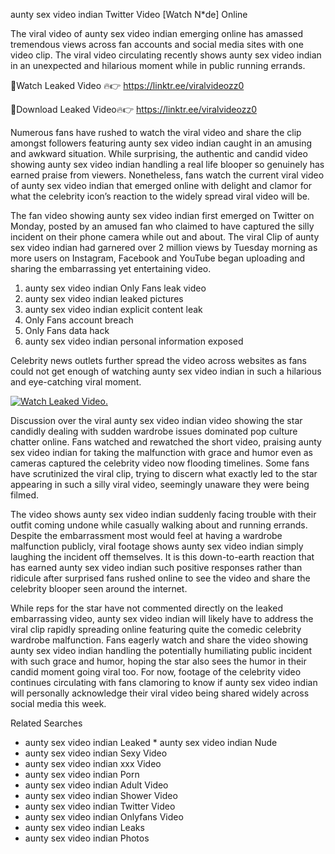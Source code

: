 ﻿aunty sex video indian Twitter Video [Watch N*de] Online

The viral video of ﻿aunty sex video indian emerging online has amassed tremendous views across fan accounts and social media sites with one video clip. The viral video circulating recently shows ﻿aunty sex video indian in an unexpected and hilarious moment while in public running errands. 

🔴Watch Leaked Video 🔥👉  https://linktr.ee/viralvideozz0 

🔴Download Leaked Video🔥👉  https://linktr.ee/viralvideozz0 

Numerous fans have rushed to watch the viral video and share the clip amongst followers featuring ﻿aunty sex video indian caught in an amusing and awkward situation. While surprising, the authentic and candid video showing ﻿aunty sex video indian handling a real life blooper so genuinely has earned praise from viewers. Nonetheless, fans watch the current viral video of ﻿aunty sex video indian that emerged online with delight and clamor for what the celebrity icon’s reaction to the widely spread viral video will be.

The fan video showing ﻿aunty sex video indian first emerged on Twitter on Monday, posted by an amused fan who claimed to have captured the silly incident on their phone camera while out and about. The viral Clip of ﻿aunty sex video indian had garnered over 2 million views by Tuesday morning as more users on Instagram, Facebook and YouTube began uploading and sharing the embarrassing yet entertaining video. 

1. ﻿aunty sex video indian Only Fans leak video
2. ﻿aunty sex video indian leaked pictures
3. ﻿aunty sex video indian explicit content leak
4. Only Fans account breach
5. Only Fans data hack
6. ﻿aunty sex video indian personal information exposed

Celebrity news outlets further spread the video across websites as fans could not get enough of watching ﻿aunty sex video indian in such a hilarious and eye-catching viral moment. 

[![Watch Leaked Video.](https://miro.medium.com/v2/resize:fit:828/format:webp/1*cilzJN44JGOrTw9NJCrNHA.gif "Watch Leaked Video")](https://linktr.ee/viralvideozz0)

Discussion over the viral ﻿aunty sex video indian video showing the star candidly dealing with sudden wardrobe issues dominated pop culture chatter online. Fans watched and rewatched the short video, praising ﻿aunty sex video indian for taking the malfunction with grace and humor even as cameras captured the celebrity video now flooding timelines. Some fans have scrutinized the viral clip, trying to discern what exactly led to the star appearing in such a silly viral video, seemingly unaware they were being filmed.

The video shows ﻿aunty sex video indian suddenly facing trouble with their outfit coming undone while casually walking about and running errands. Despite the embarrassment most would feel at having a wardrobe malfunction publicly, viral footage shows ﻿aunty sex video indian simply laughing the incident off themselves. It is this down-to-earth reaction that has earned ﻿aunty sex video indian such positive responses rather than ridicule after surprised fans rushed online to see the video and share the celebrity blooper seen around the internet.  

While reps for the star have not commented directly on the leaked embarrassing video, ﻿aunty sex video indian will likely have to address the viral clip rapidly spreading online featuring quite the comedic celebrity wardrobe malfunction. Fans eagerly watch and share the video showing ﻿aunty sex video indian handling the potentially humiliating public incident with such grace and humor, hoping the star also sees the humor in their candid moment going viral too. For now, footage of the celebrity video continues circulating with fans clamoring to know if ﻿aunty sex video indian will personally acknowledge their viral video being shared widely across social media this week.

Related Searches
* ﻿aunty sex video indian Leaked
﻿* aunty sex video indian Nude
* ﻿aunty sex video indian Sexy Video
* ﻿aunty sex video indian xxx Video
* ﻿aunty sex video indian Porn
* ﻿aunty sex video indian Adult Video
* ﻿aunty sex video indian Shower Video
* ﻿aunty sex video indian Twitter Video
* ﻿aunty sex video indian Onlyfans Video
* ﻿aunty sex video indian Leaks
* ﻿aunty sex video indian Photos